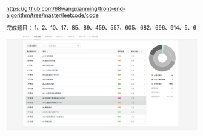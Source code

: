 https://github.com/68wangxianming/front-end-algorithm/tree/master/leetcode/code

完成题目：
1、2、10、17、85、89、459、557、605、682、696、914、5、6

![](https://github.com/68wangxianming/front-end-algorithm/blob/master/img/WX20191229-120001%402x.png)
